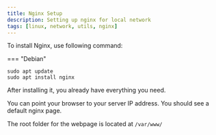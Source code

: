 ```yaml
---
title: Nginx Setup
description: Setting up nginx for local network
tags: [linux, network, utils, nginx]
---
```


To install Nginx, use following command:

=== "Debian"

```console
sudo apt update
sudo apt install nginx
```

After installing it, you already have everything you need.

You can point your browser to your server IP address. You should see a default nginx page.

The root folder for the webpage is located at `/var/www/`
